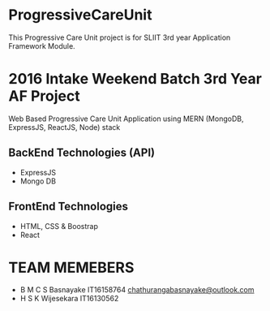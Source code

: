 # ProgressiveCareUnit
This Progressive Care Unit project is for SLIIT 3rd year Application Framework Module.

2016 Intake Weekend Batch 3rd Year AF Project
==============================================
Web Based Progressive Care Unit Application using MERN (MongoDB, ExpressJS, ReactJS, Node) stack

BackEnd Technologies (API)
---------------------
* ExpressJS
* Mongo DB

FrontEnd Technologies
--------------------
* HTML, CSS & Boostrap
* React


TEAM MEMEBERS
==============
* B M C S Basnayake   IT16158764    chathurangabasnayake@outlook.com
* H S K Wijesekara    IT16130562
